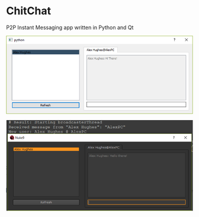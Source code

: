 # ChitChat
P2P Instant Messaging app written in Python and Qt

![UI Example](.github/Gui.png)

![UI Example](.github/Gui2.png)